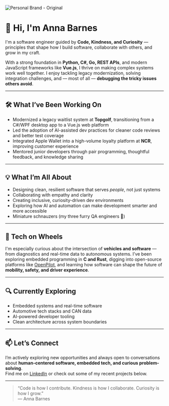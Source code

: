 ![Personal Brand - Original](https://github.com/user-attachments/assets/d8e1363d-3363-41c7-ac40-0fdc3b9fb878)

# 👋 Hi, I'm Anna Barnes

I'm a software engineer guided by **Code, Kindness, and Curiosity** — principles that shape how I build software, collaborate with others, and grow in my craft.

With a strong foundation in **Python, C#, Go, REST APIs**, and modern JavaScript frameworks like **Vue.js**, I thrive on making complex systems work well together. I enjoy tackling legacy modernization, solving integration challenges, and — most of all — **debugging the tricky issues others avoid**.

---

## 🛠️ What I’ve Been Working On  
- Modernized a legacy waitlist system at **Topgolf**, transitioning from a C#/WPF desktop app to a Vue.js web platform  
- Led the adoption of AI-assisted dev practices for cleaner code reviews and better test coverage  
- Integrated Apple Wallet into a high-volume loyalty platform at **NCR**, improving customer experience  
- Mentored junior developers through pair programming, thoughtful feedback, and knowledge sharing  

---

## 💡 What I’m All About  
- Designing clean, resilient software that serves *people*, not just systems  
- Collaborating with empathy and clarity  
- Creating inclusive, curiosity-driven dev environments  
- Exploring how AI and automation can make development smarter and more accessible  
- Miniature schnauzers (my three furry QA engineers 🐶)

---

## 🚗 Tech on Wheels  
I'm especially curious about the intersection of **vehicles and software** — from diagnostics and real-time data to autonomous systems. I’ve been exploring embedded programming in **C and Rust**, digging into open-source platforms like [OpenPilot](https://github.com/commaai/openpilot), and learning how software can shape the future of **mobility, safety, and driver experience**.

---

## 🔍 Currently Exploring  
- Embedded systems and real-time software  
- Automotive tech stacks and CAN data  
- AI-powered developer tooling  
- Clean architecture across system boundaries  

---

## 📫 Let’s Connect  
I’m actively exploring new opportunities and always open to conversations about **human-centered software, embedded tech, and curious problem-solving**.  
Find me on [LinkedIn](https://www.linkedin.com/in/annabethbarnes/) or check out some of my recent projects below.

---

> “Code is how I contribute. Kindness is how I collaborate. Curiosity is how I grow.”  
> — Anna Barnes
